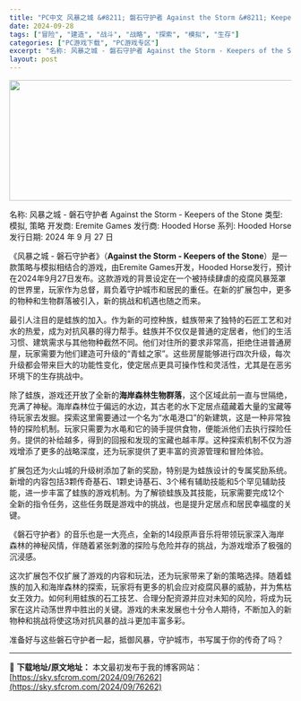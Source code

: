 ```yaml
---
title: "PC中文 风暴之城 &#8211; 磐石守护者 Against the Storm &#8211; Keepers of the Stone 3.57G"
date: 2024-09-28
tags: ["冒险", "建造", "战斗", "战略", "探索", "模拟", "生存"]
categories: ["PC游戏下载", "PC游戏专区"]
excerpt: "名称: 风暴之城 - 磐石守护者 Against the Storm - Keepers of the Stone 类型: 模拟, 策略 开发商: Eremite Games 发行商: Hooded Horse 系列: Hooded Horse 发行日期: 2024 年 9 月 27 日 《风暴之城&hellip;"
layout: post
---
```


<img class="aligncenter size-full wp-image-76263" src="https://sky.sfcrom.com/wp-content/uploads/2024/09/202409280109084.webp" alt="" width="660" height="215" />

名称: 风暴之城 - 磐石守护者 Against the Storm - Keepers of the Stone
类型: 模拟, 策略
开发商: Eremite Games
发行商: Hooded Horse
系列: Hooded Horse
发行日期: 2024 年 9 月 27 日

《风暴之城 - 磐石守护者》（**Against the Storm - Keepers of the Stone**）是一款策略与模拟相结合的游戏，由Eremite Games开发，Hooded Horse发行，预计在2024年9月27日发布。这款游戏的背景设定在一个被持续肆虐的疫腐风暴笼罩的世界里，玩家作为总督，肩负着守护城市和居民的重任。在新的扩展包中，更多的物种和生物群落被引入，新的挑战和机遇也随之而来。

最引人注目的是蛙族的加入。作为新的可控种族，蛙族带来了独特的石匠工艺和对水的热爱，成为对抗风暴的得力帮手。蛙族并不仅仅是普通的定居者，他们的生活习惯、建筑需求与其他物种截然不同。他们对住所的要求非常高，拒绝住进普通房屋，玩家需要为他们建造可升级的“青蛙之家”。这些房屋能够进行四次升级，每次升级都会带来巨大的功能性变化，使定居点更具可操作性和灵活性，尤其是在恶劣环境下的生存挑战中。

除了蛙族，游戏还开放了全新的**海岸森林生物群落**，这个区域此前一直与世隔绝，充满了神秘。海岸森林位于偏远的水边，其古老的水下定居点蕴藏着大量的宝藏等待玩家去发掘。探索这里需要通过一个名为“水黾港口”的新建筑，这是一种非常独特的探险机制。玩家只需要为水黾和它的骑手提供食物，便能派他们去执行探险任务。提供的补给越多，得到的回报和发现的宝藏也越丰厚。这种探索机制不仅为游戏增添了更多的战略深度，还为玩家提供了更丰富的资源管理和冒险体验。

扩展包还为火山城的升级树添加了新的奖励，特别是为蛙族设计的专属奖励系统。新增的内容包括3颗传奇基石、1颗史诗基石、3个稀有辅助技能和5个罕见辅助技能，进一步丰富了蛙族的游戏机制。为了解锁蛙族及其技能，玩家需要完成12个全新的指令任务，这些任务既是游戏中的挑战，也是提升定居点和居民幸福度的关键。

《磐石守护者》的音乐也是一大亮点，全新的14段原声音乐将带领玩家深入海岸森林的神秘风情，伴随着紧张刺激的探险与危险并存的挑战，为游戏增添了极强的沉浸感。

这次扩展包不仅扩展了游戏的内容和玩法，还为玩家带来了新的策略选择。随着蛙族的加入和海岸森林的探索，玩家将有更多的机会应对疫腐风暴的威胁，并为焦枯女王效力。如何利用蛙族的石工技艺、合理分配资源并应对未知的风险，将成为玩家在这片动荡世界中胜出的关键。游戏的未来发展也十分令人期待，不断加入的新物种和挑战将使这场对抗风暴的战斗更加丰富多彩。

准备好与这些磐石守护者一起，抵御风暴，守护城市，书写属于你的传奇了吗？

---
📖 **下载地址/原文地址：** 本文最初发布于我的博客网站：[https://sky.sfcrom.com/2024/09/76262](https://sky.sfcrom.com/2024/09/76262)
